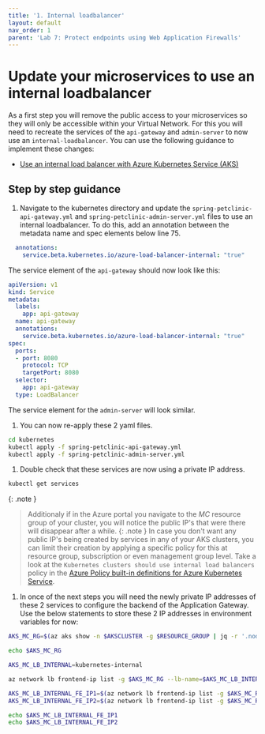 ```yaml
---
title: '1. Internal loadbalancer'
layout: default
nav_order: 1
parent: 'Lab 7: Protect endpoints using Web Application Firewalls'
---
```


# Update your microservices to use an internal loadbalancer

As a first step you will remove the public access to your microservices so they will only be accessible within your Virtual Network. For this you will need to recreate the services of the `api-gateway` and `admin-server` to now use an `internal-loadbalancer`. You can use the following guidance to implement these changes:

- [Use an internal load balancer with Azure Kubernetes Service (AKS)](https://learn.microsoft.com/azure/aks/internal-lb)

## Step by step guidance

1. Navigate to the kubernetes directory and update the `spring-petclinic-api-gateway.yml` and `spring-petclinic-admin-server.yml` files to use an internal loadbalancer. To do this, add an annotation between the metadata name and spec elements below line 75. 

```yaml
  annotations:
    service.beta.kubernetes.io/azure-load-balancer-internal: "true"
```

The service element of the `api-gateway` should now look like this:

```yaml
apiVersion: v1
kind: Service
metadata:
  labels:
    app: api-gateway
  name: api-gateway
  annotations:
    service.beta.kubernetes.io/azure-load-balancer-internal: "true"
spec:
  ports:
  - port: 8080
    protocol: TCP
    targetPort: 8080
  selector:
    app: api-gateway
  type: LoadBalancer
```

The service element for the `admin-server` will look similar.

1. You can now re-apply these 2 yaml files.

```bash
cd kubernetes
kubectl apply -f spring-petclinic-api-gateway.yml
kubectl apply -f spring-petclinic-admin-server.yml
```

1. Double check that these services are now using a private IP address.

```bash
kubectl get services
```

{: .note }
> Additionaly if in the Azure portal you navigate to the _MC_ resource group of your cluster, you will notice the public IP's that were there will disappear after a while.
{: .note }
> In case you don't want any public IP's being created by services in any of your AKS clusters, you can limit their creation by applying a specific policy for this at resource group, subscription or even management group level. Take a look at the `Kubernetes clusters should use internal load balancers` policy in the [Azure Policy built-in definitions for Azure Kubernetes Service](https://learn.microsoft.com/en-us/azure/aks/policy-reference).

1. In once of the next steps you will need the newly private IP addresses of these 2 services to configure the backend of the Application Gateway. Use the below statements to store these 2 IP addresses in environment variables for now:

```bash
AKS_MC_RG=$(az aks show -n $AKSCLUSTER -g $RESOURCE_GROUP | jq -r '.nodeResourceGroup')

echo $AKS_MC_RG

AKS_MC_LB_INTERNAL=kubernetes-internal

az network lb frontend-ip list -g $AKS_MC_RG --lb-name=$AKS_MC_LB_INTERNAL -o table

AKS_MC_LB_INTERNAL_FE_IP1=$(az network lb frontend-ip list -g $AKS_MC_RG --lb-name=$AKS_MC_LB_INTERNAL | jq -r '.[0].privateIpAddress')
AKS_MC_LB_INTERNAL_FE_IP2=$(az network lb frontend-ip list -g $AKS_MC_RG --lb-name=$AKS_MC_LB_INTERNAL | jq -r '.[1].privateIpAddress')

echo $AKS_MC_LB_INTERNAL_FE_IP1
echo $AKS_MC_LB_INTERNAL_FE_IP2
```
